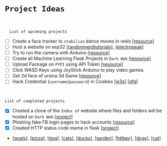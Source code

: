# `Project Ideas`

<br>

      List of upcoming projects

- [ ] Create a face tracker to `stabilize` dance moves in reels [[resource]](https://www.geeksforgeeks.org/opencv-python-program-face-detection/)
- [ ] Host a website on esp32 [[randomnerdtutorials]](https://randomnerdtutorials.com/esp32-web-server-arduino-ide/), [[electropeak]](https://electropeak.com/learn/create-a-web-server-w-esp32/)
- [ ] Try to run the camera with Arduino [[resource]](https://www.walmart.com/ip/Tebru-Camera-Module-DIY-Video-System-USB-Camera-Module-For-Raspberry/315911835)
- [ ] Create all Machine Learning Flask Projects in `Dark Web` [[resource]](https://machinelearningprojects.net/flask-projects/)
- [ ] Upload Package on `PYPI` using API Token [[resource]](https://www.youtube.com/watch?v=adpZGQUYWOc)
- [ ] Click WASD Keys using JoyStick Arduino to play video games.
- [ ] Get 2d face of ursina 3d Game [[resource]](https://www.google.com/search?rlz=1C1CHBF_enIN1057IN1057&oq=get+2d+face+of+ursina+3d&gs_lcrp=EgZjaHJvbWUyBggAEEUYOTIHCAEQABiABDIHCAIQABiABDIHCAMQABiABDIHCAQQABiABDIHCAUQABiABDIHCAYQABiABDIHCAcQABiABDIHCAgQABiABDIICAkQABgWGB7SAQkxMjY0MWowajeoAgCwAgA&sourceid=chrome&ie=UTF-8&mstk=AUzJOiviUUsNCqeU_uicgYhnhhZJc-paXrOGCCdlgben6NcuTKccUbSNJSo4-SBLPQMRmhCzQDndkqNHela35xhKCiWXXZDBIsRKv8kUsJfhjyFNVKT1nwjOU-GRtorhSMwKV4fLuUbaoZh50VcfIKviKGM57RKao9KmrWfSdneOIWw9&csuir=1&cs=0&csui=1&gsas=1&q=get%202d%20face%20of%20ursina%203d&ved=2ahUKEwjZyuzGy9SCAxVESWwGHYbVAQMQrukKKAB6BAgFEBI&csuio=2&csuip=18)
- [ ] Hack Credential (`username`/`password`) in Cookies [[w3s]](https://www.w3schools.com/js/js_cookies.asp) [[gfg]](https://www.geeksforgeeks.org/flask-cookies/)

<br>

    List of completed projects

- [x] Created a clone of the `Index of` website where files and folders will be hosted on `Dark Web` [[project]](https://github.com/imvickykumar999/Flask-XAMPP-Onion-Host/blob/92148a8b3877a00c7ac084303bda8daa0f1a0280/Projects/Index%20of/VicksTor.py#L2)
- [x] Phishing fake FB login pages to hack accounts [[resource]](https://facebookphishingtutorial.pythonanywhere.com/)
- [x] Created HTTP status code meme in flask [[project]](https://github.com/imvickykumar999/http-cat-meme)
- [[goats]](https://httpgoats.com/404.jpg), [[pizza]](https://http.pizza/404.jpg), [[dog]](https://http.dog/404.jpg), [[cats]](https://httpcats.com/404.jpg), [[ducks]](https://httpducks.com/404.jpg), [[garden]](https://http.garden/404.jpg), [[httbey]](https://httbey.com/images/404.gif), [[dogs]](https://httpstatusdogs.com/img/404.jpg), [[cat]](https://http.cat/404.jpg)
